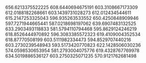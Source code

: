 656.6213375522225
608.6440694675191
603.3108667173309
612.0188182268661
603.1439731028273
612.012434544611
615.2147253325043
596.935263533552
650.4250848909946
597.7271944665441
587.0218698197062
639.6907483132525
633.2903493118833
581.5794110794468
595.8629124246219
618.8526444970892
596.3083385572323
619.4109004352534
618.87770508199
603.5111982334473
594.8529707440216
603.2730239548943
593.5173420770823
622.1428506030236
574.0598530653954
581.2793004075776
619.4328767769978
634.5019886536127
603.2750325071235
570.9121762681498